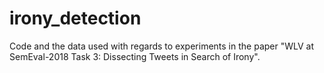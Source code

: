 # irony_detection
Code and the data used with regards to experiments in the paper "WLV at SemEval-2018 Task 3:  Dissecting Tweets in Search of Irony".
